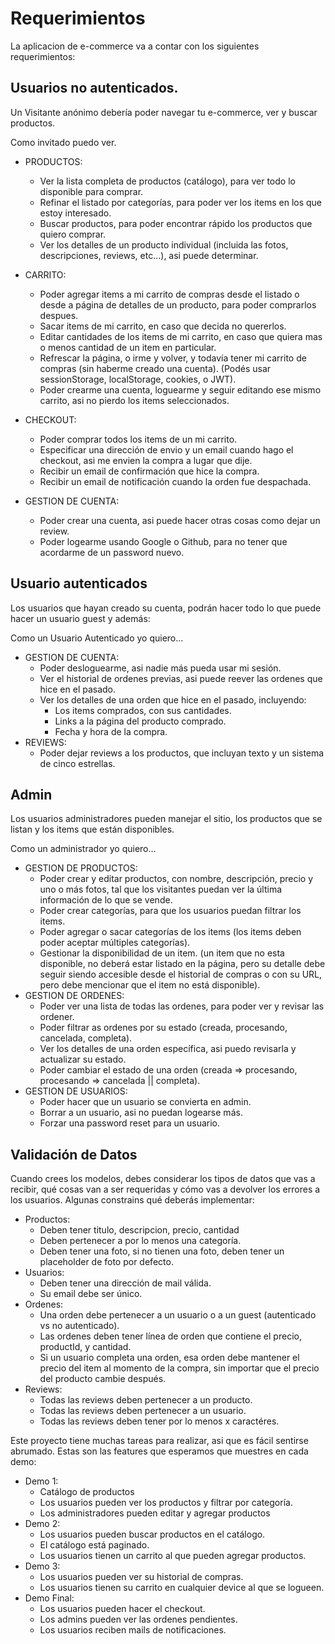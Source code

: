 # Requerimientos

La aplicacion de e-commerce va a contar con los siguientes requerimientos:

## Usuarios no autenticados.
Un Visitante anónimo debería poder navegar tu e-commerce, 
ver y buscar productos.


Como invitado puedo ver.

- PRODUCTOS:
    - Ver la lista completa de productos (catálogo), para ver todo lo disponible para
      comprar.
    - Refinar el listado por categorías, para poder ver los items en los que estoy
      interesado.
    - Buscar productos, para poder encontrar rápido los productos que quiero comprar.
    - Ver los detalles de un producto individual (incluida las fotos, descripciones,
      reviews, etc...), asi puede determinar.
  

- CARRITO:
    - Poder agregar items a mi carrito de compras desde el listado o desde a página
      de detalles de un producto, para poder comprarlos despues.
    - Sacar items de mi carrito, en caso que decida no quererlos.
    - Editar cantidades de los items de mi carrito, en caso que quiera mas o menos
      cantidad de un item en particular.
    - Refrescar la página, o irme y volver, y todavía tener mi carrito de compras (sin
      haberme creado una cuenta). (Podés usar sessionStorage, localStorage,
      cookies, o JWT).
    - Poder crearme una cuenta, loguearme y seguir editando ese mismo carrito, asi
      no pierdo los items seleccionados.


- CHECKOUT:
    - Poder comprar todos los items de un mi carrito.
    - Especificar una dirección de envio y un email cuando hago el checkout, asi me
      envien la compra a lugar que dije.
    - Recibir un email de confirmación que hice la compra.
    - Recibir un email de notificación cuando la orden fue despachada.


- GESTION DE CUENTA:
    - Poder crear una cuenta, asi puede hacer otras cosas como dejar un review.
    - Poder logearme usando Google o Github, para no tener que acordarme de un
      password nuevo.
  

## Usuario autenticados

Los usuarios que hayan creado su cuenta, podrán hacer todo lo que puede hacer un usuario
guest y además:


Como un Usuario Autenticado yo quiero...

- GESTION DE CUENTA:
    - Poder desloguearme, asi nadie más pueda usar mi sesión.
    - Ver el historial de ordenes previas, asi puede reever las ordenes que hice en el
      pasado.
    - Ver los detalles de una orden que hice en el pasado, incluyendo:
        - Los items comprados, con sus cantidades.
        - Links a la página del producto comprado.
        - Fecha y hora de la compra.
- REVIEWS:
    - Poder dejar reviews a los productos, que incluyan texto y un sistema de cinco
      estrellas.


## Admin

Los usuarios administradores pueden manejar el sitio, los productos que se listan y los items
que están disponibles.

Como un administrador yo quiero...

- GESTION DE PRODUCTOS:
    - Poder crear y editar productos, con nombre, descripción, precio y uno o más
      fotos, tal que los visitantes puedan ver la última información de lo que se vende.
    - Poder crear categorías, para que los usuarios puedan filtrar los items.
    - Poder agregar o sacar categorías de los items (los items deben poder aceptar
      múltiples categorías).
    - Gestionar la disponibilidad de un item. (un item que no esta disponible, no
      deberá estar listado en la página, pero su detalle debe seguir siendo accesible
      desde el historial de compras o con su URL, pero debe mencionar que el item no
      está disponible).
- GESTION DE ORDENES:
    - Poder ver una lista de todas las ordenes, para poder ver y revisar las ordener.
    - Poder filtrar as ordenes por su estado (creada, procesando, cancelada,
      completa).
    - Ver los detalles de una orden específica, asi puedo revisarla y actualizar su
      estado.
    - Poder cambiar el estado de una orden (creada => procesando, procesando =>
      cancelada || completa).
- GESTION DE USUARIOS:
    - Poder hacer que un usuario se convierta en admin.
    - Borrar a un usuario, asi no puedan logearse más.
    - Forzar una password reset para un usuario.


## Validación de Datos

Cuando crees los modelos, debes considerar los tipos de datos que vas a recibir, qué cosas van
a ser requeridas y cómo vas a devolver los errores a los usuarios.
Algunas constrains qué deberás implementar:

- Productos:
    - Deben tener titulo, descripcion, precio, cantidad
    - Deben pertenecer a por lo menos una categoría.
    - Deben tener una foto, si no tienen una foto, deben tener un placeholder de foto
      por defecto.
- Usuarios:
    - Deben tener una dirección de mail válida.
    - Su email debe ser único.
- Ordenes:
  - Una orden debe pertenecer a un usuario o a un guest (autenticado vs no
    autenticado).
  - Las ordenes deben tener línea de orden que contiene el precio, productId, y cantidad.
  - Si un usuario completa una orden, esa orden debe mantener el precio del item al
    momento de la compra, sin importar que el precio del producto cambie después.
- Reviews:
  - Todas las reviews deben pertenecer a un producto.
  - Todas las reviews deben pertenecer a un usuario.
  - Todas las reviews deben tener por lo menos x caractéres.

Este proyecto tiene muchas tareas para realizar, asi que es fácil sentirse abrumado. Estas son
las features que esperamos que muestres en cada demo:

- Demo 1:
  - Catálogo de productos
  - Los usuarios pueden ver los productos y filtrar por categoría.
  - Los administradores pueden editar y agregar productos
- Demo 2:
  - Los usuarios pueden buscar productos en el catálogo.
  - El catálogo está paginado.
  - Los usuarios tienen un carrito al que pueden agregar productos.
- Demo 3:
  - Los usuarios pueden ver su historial de compras.
  - Los usuarios tienen su carrito en cualquier device al que se logueen.
- Demo Final:
  - Los usuarios pueden hacer el checkout.
  - Los admins pueden ver las ordenes pendientes.
  - Los usuarios reciben mails de notificaciones.
        